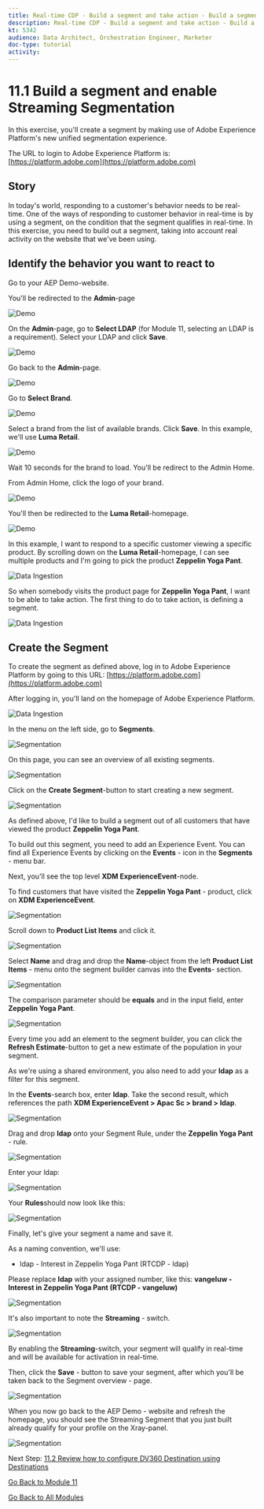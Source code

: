 ```yaml
---
title: Real-time CDP - Build a segment and take action - Build a segment and enable Streaming Segmentation
description: Real-time CDP - Build a segment and take action - Build a segment and enable Streaming Segmentation
kt: 5342
audience: Data Architect, Orchestration Engineer, Marketer
doc-type: tutorial
activity: 
---
```


# 11.1 Build a segment and enable Streaming Segmentation

In this exercise, you'll create a segment by making use of Adobe Experience Platform's new unified segmentation experience.

The URL to login to Adobe Experience Platform is: [https://platform.adobe.com](https://platform.adobe.com)

## Story

In today's world, responding to a customer's behavior needs to be real-time. One of the ways of responding to customer behavior in real-time is by using a segment, on the condition that the segment qualifies in real-time. In this exercise, you need to build out a segment, taking into account real activity on the website that we've been using.

## Identify the behavior you want to react to

Go to your AEP Demo-website.

You'll be redirected to the **Admin**-page

![Demo](./images/1.png)
  
On the **Admin**-page, go to **Select LDAP** (for Module 11, selecting an LDAP is a requirement). Select your LDAP and click **Save**.

![Demo](./images/ldap.png)

Go back to the **Admin**-page.

![Demo](./images/1a.png)

Go to **Select Brand**.
  
![Demo](./images/2.png)
  
Select a brand from the list of available brands. Click **Save**. In this example, we'll use **Luma Retail**.
  
![Demo](./images/3.png)
  
Wait 10 seconds for the brand to load. You'll be redirect to the Admin Home.
  
From Admin Home, click the logo of your brand.

![Demo](./images/adm_home.png)

You'll then be redirected to the **Luma Retail**-homepage.

![Demo](./images/lb_home.png)

In this example, I want to respond to a specific customer viewing a specific product.
By scrolling down on the **Luma Retail**-homepage, I can see multiple products and I'm going to pick the product **Zeppelin Yoga Pant**.

![Data Ingestion](./images/homenadia.png)

So when somebody visits the product page for **Zeppelin Yoga Pant**, I want to be able to take action. The first thing to do to take action, is defining a segment.

![Data Ingestion](./images/homenadiapp.png)

## Create the Segment

To create the segment as defined above, log in to Adobe Experience Platform by going to this URL: [https://platform.adobe.com](https://platform.adobe.com)

After logging in, you'll land on the homepage of Adobe Experience Platform.

![Data Ingestion](./images/home.png)

In the menu on the left side, go to **Segments**.

![Segmentation](./images/menuseg.png)

On this page, you can see an overview of all existing segments.

![Segmentation](./images/segmentation.png)

Click on the **Create Segment**-button to start creating a new segment.

![Segmentation](./images/createnewsegment.png)

As defined above, I'd like to build a segment out of all customers that have viewed the product **Zeppelin Yoga Pant**.

To build out this segment, you need to add an Experience Event. You can find all Experience Events by clicking on the **Events** - icon in the **Segments** - menu bar.

Next, you'll see the top level **XDM ExperienceEvent**-node.

To find customers that have visited the **Zeppelin Yoga Pant** - product, click on **XDM ExperienceEvent**.

![Segmentation](./images/findee.png)

Scroll down to **Product List Items** and click it.

![Segmentation](./images/see.png)

Select **Name** and drag and drop the **Name**-object from the left **Product List Items** - menu onto the segment builder canvas into the **Events**- section.

![Segmentation](./images/eewebpdtlname1.png)

The comparison parameter should be **equals** and in the input field, enter **Zeppelin Yoga Pant**.

![Segmentation](./images/pv.png)

Every time you add an element to the segment builder, you can click the **Refresh Estimate**-button to get a new estimate of the population in your segment.

As we're using a shared environment, you also need to add your **ldap** as a filter for this segment.

In the **Events**-search box, enter **ldap**. Take the second result, which references the path **XDM ExperienceEvent > Apac Sc > brand > ldap**.

![Segmentation](./images/ldap1.png)

Drag and drop **ldap** onto your Segment Rule, under the **Zeppelin Yoga Pant** - rule.

![Segmentation](./images/ldap2.png)

Enter your ldap:

![Segmentation](./images/ldap3.png)

Your **Rules**should now look like this:

![Segmentation](./images/ldap4.png)

Finally, let's give your segment a name and save it.

As a naming convention, we'll use:

* ldap - Interest in Zeppelin Yoga Pant (RTCDP - ldap)

Please replace **ldap** with your assigned number, like this:
**vangeluw - Interest in Zeppelin Yoga Pant (RTCDP - vangeluw)**

![Segmentation](./images/segmentname.png)

It's also important to note the **Streaming** - switch.

![Segmentation](./images/streaming.png)

By enabling the **Streaming**-switch, your segment will qualify in real-time and will be available for activation in real-time.

Then, click the **Save** - button to save your segment, after which you'll be taken back to the Segment overview - page.

![Segmentation](./images/savedsegment.png)

When you now go back to the AEP Demo - website and refresh the homepage, you should see the Streaming Segment that you just built already qualify for your profile on the Xray-panel.

![Segmentation](./images/xraystrseg.png)

Next Step: [11.2 Review how to configure DV360 Destination using Destinations](./ex2.md)

[Go Back to Module 11](./real-time-cdp-build-a-segment-take-action.md)

[Go Back to All Modules](../../overview.md)
